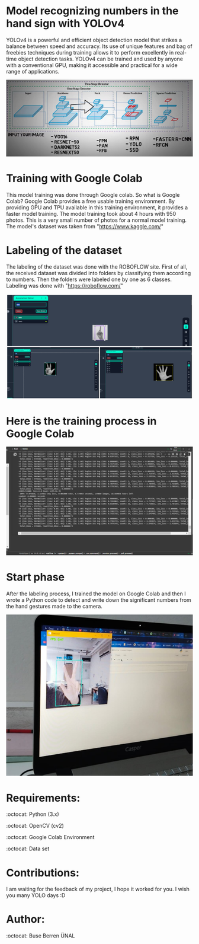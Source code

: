 # Model recognizing numbers in the hand sign with YOLOv4

 YOLOv4 is a powerful and efficient object detection model that strikes a balance between speed and accuracy. Its use of unique features and bag of freebies techniques during training allows it to perform excellently in real-time object detection tasks. YOLOv4 can be trained and used by anyone with a conventional GPU, making it accessible and practical for a wide range of applications.
 

![yolov4](https://github.com/busolbuse/Model-recognizing-numbers-in-the-hand-sign-with-YOLOv4/blob/main/yolov4.png)

# Training with Google Colab

This model training was done through Google colab.
So what is Google Colab?
Google Colab provides a free usable training environment. By providing GPU and TPU available in this training environment, it provides a faster model training.
The model training took about 4 hours with 950 photos. This is a very small number of photos for a normal model training. The model's dataset was taken from "https://www.kaggle.com/"

# Labeling of the dataset

The labeling of the dataset was done with the ROBOFLOW site. First of all, the received dataset was divided into folders by classifying them according to numbers. Then the folders were labeled one by one as 6 classes. Labeling was done with "https://roboflow.com/"

![labeling](https://github.com/busolbuse/Model-recognizing-numbers-in-the-hand-sign-with-YOLOv4/blob/main/image-grid.png)

# Here is the training process in Google Colab

![Training](https://github.com/busolbuse/Model-recognizing-numbers-in-the-hand-sign-with-YOLOv4/blob/main/Ekran%20Al%C4%B1nt%C4%B1s%C4%B14.PNG)

# Start phase

After the labeling process, I trained the model on Google Colab and then I wrote a Python code to detect and write down the significant numbers from the hand gestures made to the camera.

![start](https://github.com/busolbuse/Model-recognizing-numbers-in-the-hand-sign-with-YOLOv4/blob/main/test2.jpeg)

# Requirements:
:octocat: Python (3.x)

:octocat: OpenCV (cv2)

:octocat: Google Colab Environment

:octocat: Data set

# Contributions: 
I am waiting for the feedback of my project, I hope it worked for you.
I wish you many YOLO days :D

# Author:  
:octocat: Buse Berren ÜNAL



